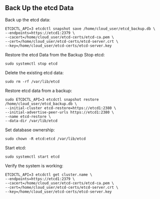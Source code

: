 ## Back Up the etcd Data
Back up the etcd data:
```
ETCDCTL_API=3 etcdctl snapshot save /home/cloud_user/etcd_backup.db \
--endpoints=https://etcd1:2379 \
--cacert=/home/cloud_user/etcd-certs/etcd-ca.pem \
--cert=/home/cloud_user/etcd-certs/etcd-server.crt \
--key=/home/cloud_user/etcd-certs/etcd-server.key
```
Restore the etcd Data from the Backup
Stop etcd:
```
sudo systemctl stop etcd
```
Delete the existing etcd data:
```
sudo rm -rf /var/lib/etcd
```
Restore etcd data from a backup:
```
sudo ETCDCTL_API=3 etcdctl snapshot restore /home/cloud_user/etcd_backup.db \
--initial-cluster etcd-restore=https://etcd1:2380 \
--initial-advertise-peer-urls https://etcd1:2380 \
--name etcd-restore \
--data-dir /var/lib/etcd
```
Set database ownership:
```
sudo chown -R etcd:etcd /var/lib/etcd
```
Start etcd:
```
sudo systemctl start etcd
```
Verify the system is working:
```
ETCDCTL_API=3 etcdctl get cluster.name \
--endpoints=https://etcd1:2379 \
--cacert=/home/cloud_user/etcd-certs/etcd-ca.pem \
--cert=/home/cloud_user/etcd-certs/etcd-server.crt \
--key=/home/cloud_user/etcd-certs/etcd-server.key
```
